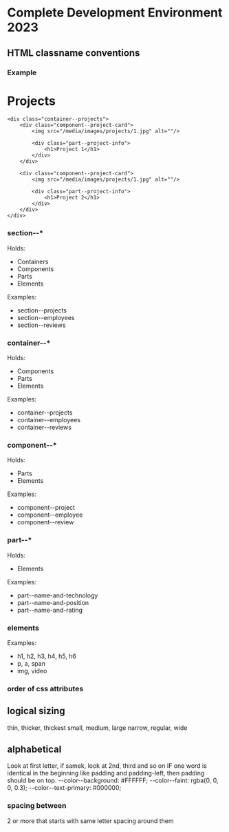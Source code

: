 # Complete Development Environment 2023

## HTML classname conventions

### Example
<div class="section--projects">
    <h1>Projects</h1>
    
    <div class="container--projects">
        <div class="component--project-card">
            <img src="/media/images/projects/1.jpg" alt=""/>
            
            <div class="part--project-info">
                <h1>Project 1</h1>
            </div>
        </div>
        
        <div class="component--project-card">
            <img src="/media/images/projects/1.jpg" alt=""/>
            
            <div class="part--project-info">
                <h1>Project 2</h1>
            </div>
        </div>
    </div>
</div>


### section--*
Holds:
- Containers
- Components
- Parts
- Elements

Examples:
- section--projects
- section--employees
- section--reviews


### container--*
Holds:
- Components
- Parts
- Elements

Examples:
- container--projects
- container--employees
- container--reviews


### component--*
Holds:
- Parts
- Elements

Examples:
- component--project
- component--employee
- component--review


### part--*
Holds:
- Elements

Examples:
- part--name-and-technology
- part--name-and-position
- part--name-and-rating


### elements
Examples:
- h1, h2, h3, h4, h5, h6
- p, a, span
- img, video


### order of css attributes

## logical sizing
thin, thicker, thickest
small, medium, large
narrow, regular, wide

## alphabetical
Look at first letter, if samek, look at 2nd, third and so on
IF one word is identical in the beginning like padding and padding-left, then padding should be on top.
--color--background: #FFFFFF;
--color--faint: rgba(0, 0, 0, 0.3);
--color--text-primary: #000000;


### spacing between
2 or more that starts with same letter spacing around them
